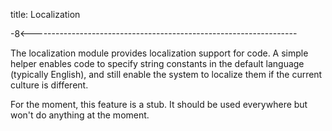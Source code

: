 title: Localization

-8<------------------------------------------------------------------

The localization module provides localization support for code.
A simple helper enables code to specify string constants in the
default language (typically English), and still enable the system to
localize them if the current culture is different.

For the moment, this feature is a stub. It should be used everywhere
but won't do anything at the moment.